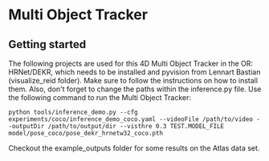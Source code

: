 # Multi Object Tracker

## Getting started

The following projects are used for this 4D Multi Object Tracker in the OR: HRNet/DEKR, which needs to be installed and pyvision from Lennart Bastian (visualize_reid folder). Make sure to follow the instructions on how to install them. Also, don't forget to change the paths within the inference.py file. Use the following command to run the Multi Object Tracker:

```
python tools/inference_demo.py --cfg experiments/coco/inference_demo_coco.yaml --videoFile /path/to/video --outputDir /path/to/output/dir --visthre 0.3 TEST.MODEL_FILE model/pose_coco/pose_dekr_hrnetw32_coco.pth
```

Checkout the example_outputs folder for some results on the Atlas data set.

